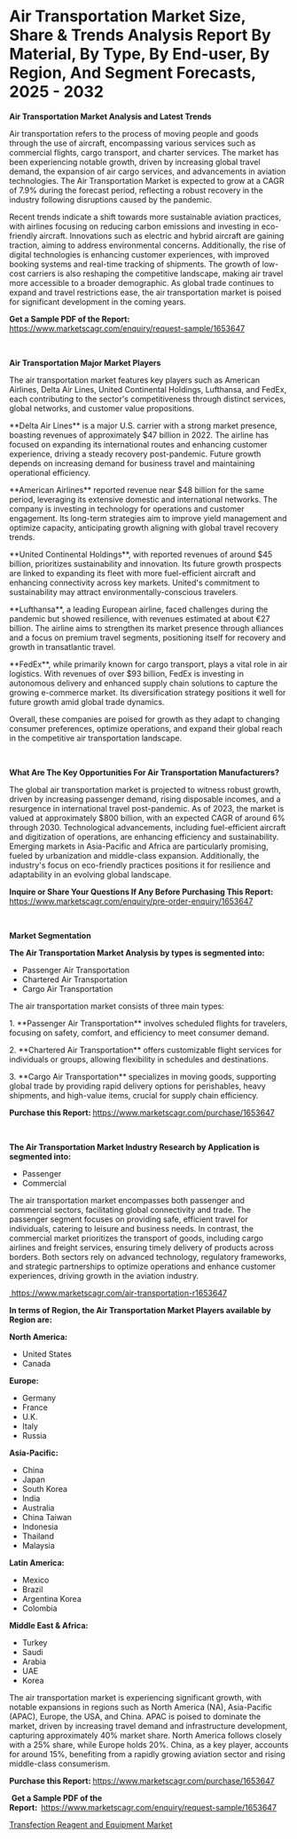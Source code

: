 <p><h1>Air Transportation Market Size, Share & Trends Analysis Report By Material, By Type, By End-user, By Region, And Segment Forecasts, 2025 - 2032</h1></p><p><strong>Air Transportation Market Analysis and Latest Trends</strong></p>
<p><p>Air transportation refers to the process of moving people and goods through the use of aircraft, encompassing various services such as commercial flights, cargo transport, and charter services. The market has been experiencing notable growth, driven by increasing global travel demand, the expansion of air cargo services, and advancements in aviation technologies. The Air Transportation Market is expected to grow at a CAGR of 7.9% during the forecast period, reflecting a robust recovery in the industry following disruptions caused by the pandemic.</p><p>Recent trends indicate a shift towards more sustainable aviation practices, with airlines focusing on reducing carbon emissions and investing in eco-friendly aircraft. Innovations such as electric and hybrid aircraft are gaining traction, aiming to address environmental concerns. Additionally, the rise of digital technologies is enhancing customer experiences, with improved booking systems and real-time tracking of shipments. The growth of low-cost carriers is also reshaping the competitive landscape, making air travel more accessible to a broader demographic. As global trade continues to expand and travel restrictions ease, the air transportation market is poised for significant development in the coming years.</p></p>
<p><strong>Get a Sample PDF of the Report:&nbsp;</strong> <a href="https://www.marketscagr.com/enquiry/request-sample/1653647?utm_campaign=2528&utm_medium=2&utm_source=Github&utm_content=ia&utm_term=05032025&utm_id=air-transportation">https://www.marketscagr.com/enquiry/request-sample/1653647</a></p>
<p>&nbsp;</p>
<p><strong>Air Transportation Major Market Players</strong></p>
<p><p>The air transportation market features key players such as American Airlines, Delta Air Lines, United Continental Holdings, Lufthansa, and FedEx, each contributing to the sector's competitiveness through distinct services, global networks, and customer value propositions.</p><p>**Delta Air Lines** is a major U.S. carrier with a strong market presence, boasting revenues of approximately $47 billion in 2022. The airline has focused on expanding its international routes and enhancing customer experience, driving a steady recovery post-pandemic. Future growth depends on increasing demand for business travel and maintaining operational efficiency.</p><p>**American Airlines** reported revenue near $48 billion for the same period, leveraging its extensive domestic and international networks. The company is investing in technology for operations and customer engagement. Its long-term strategies aim to improve yield management and optimize capacity, anticipating growth aligning with global travel recovery trends.</p><p>**United Continental Holdings**, with reported revenues of around $45 billion, prioritizes sustainability and innovation. Its future growth prospects are linked to expanding its fleet with more fuel-efficient aircraft and enhancing connectivity across key markets. United's commitment to sustainability may attract environmentally-conscious travelers.</p><p>**Lufthansa**, a leading European airline, faced challenges during the pandemic but showed resilience, with revenues estimated at about €27 billion. The airline aims to strengthen its market presence through alliances and a focus on premium travel segments, positioning itself for recovery and growth in transatlantic travel.</p><p>**FedEx**, while primarily known for cargo transport, plays a vital role in air logistics. With revenues of over $93 billion, FedEx is investing in autonomous delivery and enhanced supply chain solutions to capture the growing e-commerce market. Its diversification strategy positions it well for future growth amid global trade dynamics.</p><p>Overall, these companies are poised for growth as they adapt to changing consumer preferences, optimize operations, and expand their global reach in the competitive air transportation landscape.</p></p>
<p>&nbsp;</p>
<p><strong>What Are The Key Opportunities For Air Transportation Manufacturers?</strong></p>
<p><p>The global air transportation market is projected to witness robust growth, driven by increasing passenger demand, rising disposable incomes, and a resurgence in international travel post-pandemic. As of 2023, the market is valued at approximately $800 billion, with an expected CAGR of around 6% through 2030. Technological advancements, including fuel-efficient aircraft and digitization of operations, are enhancing efficiency and sustainability. Emerging markets in Asia-Pacific and Africa are particularly promising, fueled by urbanization and middle-class expansion. Additionally, the industry's focus on eco-friendly practices positions it for resilience and adaptability in an evolving global landscape.</p></p>
<p><strong>Inquire or Share Your Questions If Any Before Purchasing This Report:</strong> <a href="https://www.marketscagr.com/enquiry/pre-order-enquiry/1653647?utm_campaign=2528&utm_medium=2&utm_source=Github&utm_content=ia&utm_term=05032025&utm_id=air-transportation">https://www.marketscagr.com/enquiry/pre-order-enquiry/1653647</a></p>
<p>&nbsp;</p>
<p><strong>Market Segmentation</strong></p>
<p><strong>The Air Transportation Market Analysis by types is segmented into:</strong></p>
<p><ul><li>Passenger Air Transportation</li><li>Chartered Air Transportation</li><li>Cargo Air Transportation</li></ul></p>
<p><p>The air transportation market consists of three main types: </p><p>1. **Passenger Air Transportation** involves scheduled flights for travelers, focusing on safety, comfort, and efficiency to meet consumer demand. </p><p>2. **Chartered Air Transportation** offers customizable flight services for individuals or groups, allowing flexibility in schedules and destinations. </p><p>3. **Cargo Air Transportation** specializes in moving goods, supporting global trade by providing rapid delivery options for perishables, heavy shipments, and high-value items, crucial for supply chain efficiency.</p></p>
<p><strong>Purchase this Report:&nbsp;</strong><a href="https://www.marketscagr.com/purchase/1653647?utm_campaign=2528&utm_medium=2&utm_source=Github&utm_content=ia&utm_term=05032025&utm_id=air-transportation">https://www.marketscagr.com/purchase/1653647</a></p>
<p>&nbsp;</p>
<p><strong>The Air Transportation Market Industry Research by Application is segmented into:</strong></p>
<p><ul><li>Passenger</li><li>Commercial</li></ul></p>
<p><p>The air transportation market encompasses both passenger and commercial sectors, facilitating global connectivity and trade. The passenger segment focuses on providing safe, efficient travel for individuals, catering to leisure and business needs. In contrast, the commercial market prioritizes the transport of goods, including cargo airlines and freight services, ensuring timely delivery of products across borders. Both sectors rely on advanced technology, regulatory frameworks, and strategic partnerships to optimize operations and enhance customer experiences, driving growth in the aviation industry.</p></p>
<p><a href="https://www.marketscagr.com/air-transportation-r1653647?utm_campaign=2528&utm_medium=2&utm_source=Github&utm_content=ia&utm_term=05032025&utm_id=air-transportation">&nbsp;https://www.marketscagr.com/air-transportation-r1653647</a></p>
<p><strong>In terms of Region, the Air Transportation Market Players available by Region are:</strong></p>
<p>
    <p> <strong> North America: </strong>
        <ul>
            <li>United States</li>
            <li>Canada</li>
        </ul>
        </p> 
    <p> <strong> Europe: </strong>
        <ul>
            <li>Germany</li>
            <li>France</li>
            <li>U.K.</li>
            <li>Italy</li>
            <li>Russia</li>
        </ul>
        </p> 
    <p> <strong> Asia-Pacific: </strong>
        <ul>
            <li>China</li>
            <li>Japan</li>
            <li>South Korea</li>
            <li>India</li>
            <li>Australia</li>
            <li>China Taiwan</li>
            <li>Indonesia</li>
            <li>Thailand</li>
            <li>Malaysia</li>
        </ul>
        </p> 
    <p> <strong> Latin America: </strong>
        <ul>
            <li>Mexico</li>
            <li>Brazil</li>
            <li>Argentina Korea</li>
            <li>Colombia</li>
        </ul>
        </p> 
    <p> <strong> Middle East & Africa: </strong>
        <ul>
            <li>Turkey</li>
            <li>Saudi</li>
            <li>Arabia</li>
            <li>UAE</li>
            <li>Korea</li>
        </ul>
    </p>
    </p>
<p><p>The air transportation market is experiencing significant growth, with notable expansions in regions such as North America (NA), Asia-Pacific (APAC), Europe, the USA, and China. APAC is poised to dominate the market, driven by increasing travel demand and infrastructure development, capturing approximately 40% market share. North America follows closely with a 25% share, while Europe holds 20%. China, as a key player, accounts for around 15%, benefiting from a rapidly growing aviation sector and rising middle-class consumerism.</p></p>
<p><strong>Purchase this Report: </strong><a href="https://www.marketscagr.com/purchase/1653647?utm_campaign=2528&utm_medium=2&utm_source=Github&utm_content=ia&utm_term=05032025&utm_id=air-transportation">https://www.marketscagr.com/purchase/1653647</a></p>
<p>&nbsp;<strong>Get a Sample PDF of the Report:&nbsp;&nbsp;</strong><a href="https://www.marketscagr.com/enquiry/request-sample/1653647?utm_campaign=2528&utm_medium=2&utm_source=Github&utm_content=ia&utm_term=05032025&utm_id=air-transportation">https://www.marketscagr.com/enquiry/request-sample/1653647</a></p>
<p><strong></strong></p>
<p><p><a href="https://github.com/ovtkosle/Market-Research-Report-List-1/blob/main/transfection-reagent-and-equipment-market.md?utm_campaign=2528&utm_medium=2&utm_source=Github&utm_content=ia&utm_term=05032025&utm_id=air-transportation">Transfection Reagent and Equipment Market</a></p></p>